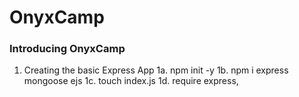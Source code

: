 # OnyxCamp

### Introducing OnyxCamp

1. Creating the basic Express App
   1a. npm init -y
   1b. npm i express mongoose ejs
   1c. touch index.js
   1d. require express,

